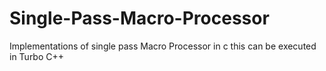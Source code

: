 # Single-Pass-Macro-Processor
Implementations of single pass Macro Processor in c this can be executed in Turbo C++
